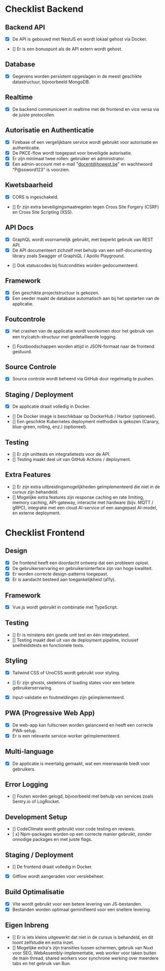 # Checklist Backend

## Backend API

- [x] De API is gebouwd met NestJS en wordt lokaal gehost via Docker.
- [] Er is een bonuspunt als de API extern wordt gehost.

## Database

- [x] Gegevens worden persistent opgeslagen in de meest geschikte datastructuur, bijvoorbeeld MongoDB.

## Realtime

- [x] De backend communiceert in realtime met de frontend en vice versa via de juiste protocollen.

## Autorisatie en Authenticatie

- [x] Firebase of een vergelijkbare service wordt gebruikt voor autorisatie en authenticatie.
- [x] De PKCE-flow wordt toegepast voor beveiligde autorisatie.
- [x] Er zijn minimaal twee rollen: gebruiker en administrator.
- [x] Een admin-account met e-mail "docent@howest.be" en wachtwoord "P@ssword123" is voorzien.

## Kwetsbaarheid

- [x] CORS is ingeschakeld.
- [] Er zijn extra beveiligingsmaatregelen tegen Cross Site Forgery (CSRF) en Cross Site Scripting (XSS).

## API Docs

- [x] GraphQL wordt voornamelijk gebruikt, met beperkt gebruik van REST API.
- [x] De API documenteert zichzelf met behulp van een self-documenting library zoals Swagger of GraphiQL / Apollo Playground.
- [] Ook statuscodes bij foutcondities worden gedocumenteerd.

## Framework

- [x] Een geschikte projectstructuur is gekozen.
- [x] Een seeder maakt de database automatisch aan bij het opstarten van de applicatie.

## Foutcontrole

- [x] Het crashen van de applicatie wordt voorkomen door het gebruik van een try/catch-structuur met gedetailleerde logging.
- [] Foutboodschappen worden altijd in JSON-formaat naar de frontend gestuurd.

## Source Controle

- [x] Source controle wordt beheerd via GitHub door regelmatig te pushen.

## Staging / Deployment

- [x] De applicatie draait volledig in Docker.
- [] De Docker image is beschikbaar op DockerHub / Harbor (optioneel).
- [] Een geschikte Kubernetes deployment methodiek is gekozen (Canary, blue-green, rolling, enz.) (optioneel).

## Testing

- [] Er zijn unittests en integratietests voor de API.
- [] Testing maakt deel uit van GitHub Actions / deployment.

## Extra Features

- [] Er zijn extra uitbreidingsmogelijkheden geïmplementeerd die niet in de cursus zijn behandeld.
- [] Mogelijke extra features zijn response caching en rate limiting, memory caching, API-gateway, interactie met hardware (bijv. MQTT / gRPC), integratie met een cloud AI-service of een aangepast AI-model, en externe deployment.

# Checklist Frontend

## Design

- [x] De frontend heeft een doordacht ontwerp dat een probleem oplost.
- [x] De gebruikerservaring en gebruikersinterface zijn van hoge kwaliteit.
- [x] Er worden correcte design-patterns toegepast.
- [x] Er is aandacht besteed aan toegankelijkheid (a11y).

## Framework

- [x] Vue.js wordt gebruikt in combinatie met TypeScript.

## Testing

- [] Er is minstens één goede unit test en één integratietest.
- [] Testing maakt deel uit van de deployment pipeline, inclusief snelheidstests en functionele tests.

## Styling

- [x] Tailwind CSS of UnoCSS wordt gebruikt voor styling.
- [] Er zijn ghosts, skeletons of loading states voor een betere gebruikerservaring.
- [x] Input-validatie en foutmeldingen zijn geïmplementeerd.

## PWA (Progressive Web App)

- [x] De web-app kan fullscreen worden gelanceerd en heeft een correcte PWA-setup.
- [x] Er is een relevante service-worker geïmplementeerd.

## Multi-language

- [x] De applicatie is meertalig gemaakt, wat een meerwaarde biedt voor gebruikers.

## Error Logging

- [] Fouten worden gelogd, bijvoorbeeld met behulp van services zoals Sentry.io of LogRocket.

## Development Setup

- [] CodeClimate wordt gebruikt voor code testing en reviews.
- [ x] Npm-packages worden op een correcte manier gebruikt, zonder onnodige packages en met juiste flags.

## Staging / Deployment

- [] De frontend draait volledig in Docker.
- [x] Gitflow wordt aangeraden voor versiebeheer.

## Build Optimalisatie

- [x] Vite wordt gebruikt voor een betere levering van JS-bestanden.
- [x] Bestanden worden optimaal geminifieerd voor een snellere levering.

## Eigen Inbreng

- [] Er is iets kleins uitgewerkt dat niet in de cursus is behandeld, en dit toont zelfstudie en extra inzet.
- [] Mogelijke extra's zijn transities tussen schermen, gebruik van Nuxt voor SEO, WebAssembly-implementatie, web worker voor taken buiten de main thread, shared workers voor synchrone werking over meerdere tabs en het gebruik van Bun.